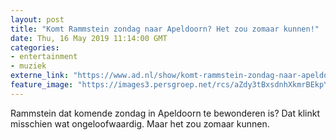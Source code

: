 ```yaml
---
layout: post
title: "Komt Rammstein zondag naar Apeldoorn? Het zou zomaar kunnen!"
date: Thu, 16 May 2019 11:14:00 GMT
categories: 
- entertainment 
- muziek 
externe_link: "https://www.ad.nl/show/komt-rammstein-zondag-naar-apeldoorn-het-zou-zomaar-kunnen~a79e4f49/"
feature_image: "https://images3.persgroep.net/rcs/aZdy3tBxsdnhXkmrBEkpYklJIlE/diocontent/62552793/_fitwidth/400/?appId=21791a8992982cd8da851550a453bd7f&quality=0.7"
---
```


Rammstein dat komende zondag in Apeldoorn te bewonderen is? Dat klinkt misschien wat ongeloofwaardig. Maar het zou zomaar kunnen.
